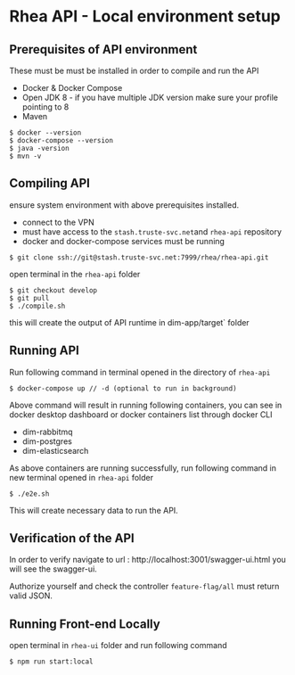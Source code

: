 # Rhea API - Local environment setup

## Prerequisites of API environment

These must be must be installed in order to compile and run the API

- Docker & Docker Compose
- Open JDK 8 - if you have multiple JDK version make sure your profile pointing to 8
- Maven

```
$ docker --version
$ docker-compose --version
$ java -version
$ mvn -v
```

## Compiling API

ensure system environment with above prerequisites installed.

- connect to the VPN
- must have access to the `stash.truste-svc.net`and `rhea-api` repository
- docker and docker-compose services must be running

```
$ git clone ssh://git@stash.truste-svc.net:7999/rhea/rhea-api.git
```

open terminal in the `rhea-api` folder

```
$ git checkout develop
$ git pull
$ ./compile.sh
```

this will create the output of API runtime in dim-app/target` folder

## Running API

Run following command in terminal opened in the directory of `rhea-api`

```
$ docker-compose up // -d (optional to run in background)
```

Above command will result in running following containers, you can see in docker desktop dashboard or docker containers list through docker CLI

- dim-rabbitmq
- dim-postgres
- dim-elasticsearch

As above containers are running successfully, run following command in new terminal opened in `rhea-api` folder

```
$ ./e2e.sh
```

This will create necessary data to run the API.

## Verification of the API

In order to verify navigate to url : http://localhost:3001/swagger-ui.html
you will see the swagger-ui.

Authorize yourself and check the controller `feature-flag/all` must return valid JSON.

## Running Front-end Locally

open terminal in `rhea-ui` folder and run following command

```
$ npm run start:local
```
